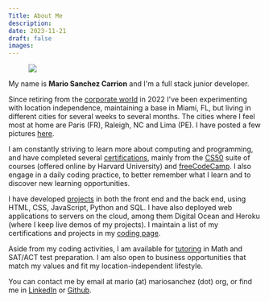 ```yaml
---
Title: About Me
description: 
date: 2023-11-21
draft: false
images:
---
```


<div class="picbox"><figure><img src="/img/ire3.jpg" class="gallery medium"></figure></div>

My name is <strong>Mario Sanchez Carrion</strong> and I'm a full stack junior developer. 

Since retiring from the [corporate world](https://linkedin.com/in/mariobox) in 2022 I've been experimenting with location independence, maintaining a base in Miami, FL, but living in different cities for several weeks to several months. The cities where I feel most at home are Paris (FR), Raleigh, NC and Lima (PE). I have posted a few pictures [here](/photos).

I am constantly striving to learn more about computing and programming, and have completed several [certifications](/coding#certifications), mainly from the [CS50](https://www.edx.org/cs50) suite of courses (offered online by Harvard University) and [freeCodeCamp](https://freecodecamp.org). I also engage in a daily coding practice, to better remember what I learn and to discover new learning opportunities.

I have developed [projects](/code) in both the front end and the back end, using HTML, CSS, JavaScript, Python and SQL. I have also deployed web applications to servers on the cloud, among them Digital Ocean and Heroku (where I keep live demos of my projects). I maintain a list of my certifications and projects in my [coding page](/coding).

Aside from my coding activities, I am available for [tutoring](/tutor) in Math and SAT/ACT test preparation. I am also open to business opportunities that match my values and fit my location-independent lifestyle. 

You can contact me by email at mario (at) mariosanchez (dot) org, or find me in [LinkedIn](https://linkedin.com/in/mariobox) or [Github](https://github.com/mariobox).



